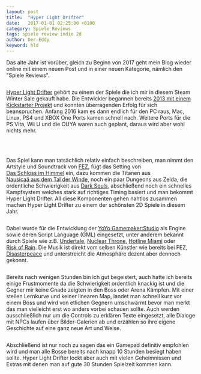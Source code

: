 ```yaml
---
layout: post
title:  "Hyper Light Drifter"
date:   2017-01-01 02:25:00 +0100
category: Spiele Reviews
tags: spiele review indie 2d
author: Der-Eddy
keyword: hld
---
```

Das alte Jahr ist vorüber, gleich zu Beginn von 2017 geht mein Blog wieder online mit einem neuen Post und in einer neuen Kategorie, nämlich den "Spiele Reviews".

<img class="lazy" data-original="https://abload.de/img/headernkjqu.jpg">

[Hyper&nbsp;Light&nbsp;Drifter](http://store.steampowered.com/app/257850/) gehört zu einem der Spiele die ich mir in diesem Steam Winter Sale gekauft habe. Die Entwickler begannen bereits [2013 mit einem Kickstarter Projekt](https://www.kickstarter.com/projects/1661802484/hyper-light-drifter) und konnten überragenden Erfolg für sich beanspruchen. Anfang 2016 kam es dann endlich für den PC raus, Mac, Linux, PS4 und XBOX One Ports kamen schnell nach. Weitere Ports für die PS Vita, Wii U und die OUYA waren auch geplant, daraus wird aber wohl nichts mehr.

<div class="ui embed" data-source="youtube" data-id="nWufEJ1Ava0" data-placeholder="https://abload.de/img/maxresdefaultras8o.jpg"></div><br>
<script>$('.ui.embed').embed();</script><br>

Das Spiel kann man tatsächlich relativ einfach beschreiben, man nimmt den Artstyle und Soundtrack von [FEZ](http://store.steampowered.com/app/224760/), fügt das Setting von [Das&nbsp;Schloss&nbsp;im&nbsp;Himmel](http://www.anisearch.de/anime/2767,tenkuu-no-shiro-laputa) ein, dazu kommen die Titanen aus [Nausicaä&nbsp;aus&nbsp;dem&nbsp;Tal&nbsp;der&nbsp;Winde](http://www.anisearch.de/anime/153,kaze-no-tani-no-nausicaa), noch ein paar Dungeons aus Zelda, die ordentliche Schwierigkeit aus [Dark&nbsp;Souls](http://store.steampowered.com/app/211420/), abschließend noch ein schnelles Kampfsystem welches stark auf richtiges Timing basiert und man bekommt Hyper&nbsp;Light&nbsp;Drifter. All diese Komponenten gehen nahtlos zusammen machen Hyper&nbsp;Light&nbsp;Drifter zu einem der schönsten 2D Spiele in diesem Jahr.

<img class="lazy" data-original="https://abload.de/img/20161223230840_1ojjxy.jpg">

Dabei wurde für die Entwicklung der [YoYo&nbsp;Gamemaker:Studio](https://www.yoyogames.com/) als Engine sowie deren Script Language (GML) eingesetzt, unter anderem bekannt durch Spiele wie z.B. [Undertale](http://store.steampowered.com/app/391540/), [Nuclear&nbsp;Throne](http://store.steampowered.com/app/242680/), [Hotline&nbsp;Miami](http://store.steampowered.com/app/219150/) oder [Risk&nbsp;of&nbsp;Rain](http://store.steampowered.com/app/248820/). Die Musik ist direkt vom selben Künstler wie bereits bei FEZ, [Disasterpeace](http://music.disasterpeace.com/album/hyper-light-drifter) und unterstreicht die Atmosphäre dezent aber dennoch gekonnt.

<img class="lazy" data-original="https://abload.de/img/f415bf4f05a8b0ba3272dl4uql.gif">

Bereits nach wenigen Stunden bin ich gut begeistert, auch hatte ich bereits einige Frustmomente da die Schwierigkeit ordentlich knackig ist und die Gegner mir keine Gnade zeigten in den Boss oder Arena Kämpfen. Mit einer steilen Lernkurve und keiner linearen Map, landet man schnell kurz vor einem Boss und wird von etlichen Gegnern umschwärmt bevor man merkt das man vielleicht erst wo anders vorbei schauen sollte. Auch werden ausschließlich nur um die Controls zu erklären Texte eingesetzt, alle Dialoge mit NPCs laufen über Bilder-Galerien ab und erzählen so ihre eigene Geschichte auf eine ganz neue Art und Weise.

<img class="lazy" data-original="https://abload.de/img/20161223230823_1u4ktp.jpg">

Abschließend ist nur noch zu sagen das ein Gamepad definitiv empfohlen wird und man alle Bosse bereits nach knapp 10 Stunden besiegt haben sollte. Hyper&nbsp;Light&nbsp;Drifter lockt aber auch mit vielen Geheimnissen und Extras mit denen man auf gute 30 Stunden Spielzeit kommen kann.
